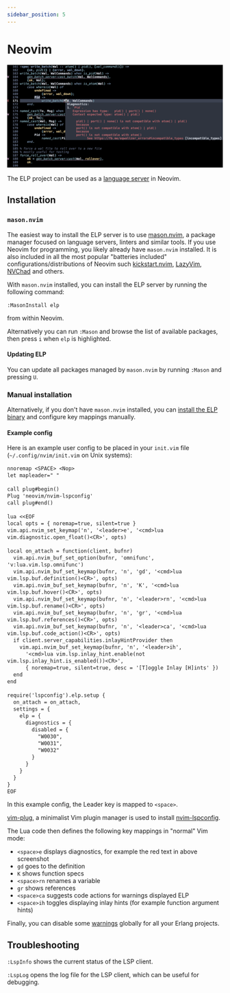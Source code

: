 ```yaml
---
sidebar_position: 5
---
```


# Neovim

![screenshot](/img/neovim.png)

The ELP project can be used as a [language server](https://microsoft.github.io/language-server-protocol/overviews/lsp/overview/) in Neovim.

## Installation

### `mason.nvim`

The easiest way to install the ELP server is to use [mason.nvim](https://github.com/williamboman/mason.nvim), a package manager
focused on language servers, linters and similar tools. If you use Neovim for programming, you likely already have `mason.nvim` installed. It is also included in all the most popular "batteries included" configurations/distributions of Neovim such [kickstart.nvim](https://github.com/nvim-lua/kickstart.nvim), [LazyVim](https://github.com/LazyVim/LazyVim), [NVChad](https://nvchad.com/) and others.

With `mason.nvim` installed, you can install the ELP server by running the following command:
```
:MasonInstall elp
```
from within Neovim.

Alternatively you can run `:Mason` and browse the list of available packages, then press `i` when `elp` is highlighted.

#### Updating ELP

You can update all packages managed by `mason.nvim` by running `:Mason` and pressing `U`.

### Manual installation

Alternatively, if you don't have `mason.nvim` installed, you can [install the ELP binary](../install/#from-binary) and configure key mappings manually.

#### Example config

Here is an example user config to be placed in your `init.vim` file (`~/.config/nvim/init.vim` on Unix systems):
```Vimscript
nnoremap <SPACE> <Nop>
let mapleader=" "

call plug#begin()
Plug 'neovim/nvim-lspconfig'
call plug#end()

lua <<EOF
local opts = { noremap=true, silent=true }
vim.api.nvim_set_keymap('n', '<leader>e', '<cmd>lua vim.diagnostic.open_float()<CR>', opts)

local on_attach = function(client, bufnr)
  vim.api.nvim_buf_set_option(bufnr, 'omnifunc', 'v:lua.vim.lsp.omnifunc')
  vim.api.nvim_buf_set_keymap(bufnr, 'n', 'gd', '<cmd>lua vim.lsp.buf.definition()<CR>', opts)
  vim.api.nvim_buf_set_keymap(bufnr, 'n', 'K', '<cmd>lua vim.lsp.buf.hover()<CR>', opts)
  vim.api.nvim_buf_set_keymap(bufnr, 'n', '<leader>rn', '<cmd>lua vim.lsp.buf.rename()<CR>', opts)
  vim.api.nvim_buf_set_keymap(bufnr, 'n', 'gr', '<cmd>lua vim.lsp.buf.references()<CR>', opts)
  vim.api.nvim_buf_set_keymap(bufnr, 'n', '<leader>ca', '<cmd>lua vim.lsp.buf.code_action()<CR>', opts)
  if client.server_capabilities.inlayHintProvider then
    vim.api.nvim_buf_set_keymap(bufnr, 'n', '<leader>ih',
      '<cmd>lua vim.lsp.inlay_hint.enable(not vim.lsp.inlay_hint.is_enabled())<CR>',
      { noremap=true, silent=true, desc = '[T]oggle Inlay [H]ints' })
  end
end

require('lspconfig').elp.setup {
  on_attach = on_attach,
  settings = {
    elp = {
      diagnostics = {
        disabled = {
          "W0030",
          "W0031",
          "W0032"
        }
      }
    }
  }
}
EOF
```

In this example config, the Leader key is mapped to `<space>`.

[vim-plug](https://github.com/junegunn/vim-plug), a minimalist Vim plugin manager is used to install [nvim-lspconfig](https://github.com/neovim/nvim-lspconfig).

The Lua code then defines the following key mappings in "normal" Vim mode:
* `<space>e` displays diagnostics, for example the red text in above screenshot
* `gd` goes to the definition
* `K` shows function specs
* `<space>rn` renames a variable
* `gr` shows references
* `<space>ca` suggests code actions for warnings displayed ELP
* `<space>ih` toggles displaying inlay hints (for example function argument hints)

Finally, you can disable some [warnings](../../erlang-error-index/w/about.md) globally for all your Erlang projects.

## Troubleshooting

`:LspInfo` shows the current status of the LSP client.

`:LspLog` opens the log file for the LSP client, which can be useful for debugging.
